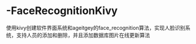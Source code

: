 # -FaceRecognitionKivy
使用kivy创建软件界面系统和ageitgey的face_recognition算法，实现人脸识别系统，支持人员的添加和删除，并且添加数据库图片在线更新算法
